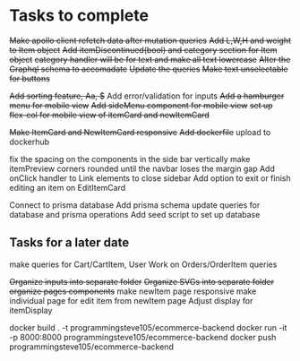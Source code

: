 # Tasks to complete
~~Make apollo client refetch data after mutation queries~~
~~Add L,W,H and weight to Item object~~
~~Add itemDiscontinued(bool) and category section for Item object~~
~~category handler will be for text and make all text lowercase~~
~~Alter the Graphql schema to accomadate~~
~~Update the queries~~
~~Make text unselectable for buttons~~

~~Add sorting feature, Aa, $~~
Add error/validation for inputs
~~Add a hamburger menu for mobile view~~
~~Add sideMenu component for mobile view~~
~~set up flex-col for mobile view of itemCard and newItemCard~~

~~Make ItemCard and NewItemCard responsive~~
~~Add dockerfile~~ 
upload to dockerhub

fix the spacing on the components in the side bar vertically
make itemPreview corners rounded until the navbar loses the margin gap
Add onClick handler to Link elements to close sidebar
Add option to exit or finish editing an item on EditItemCard

Connect to prisma database
Add prisma schema
update queries for database and prisma operations
Add seed script to set up database

## Tasks for a later date
make queries for Cart/CartItem, User
Work on Orders/OrderItem queries



~~Organize inputs into separate folder~~
~~Organize SVGs into separate folder~~
~~organize pages components~~
make newItem page responsive
make individual page for edit item from newItem page
Adjust display for itemDisplay

docker build . -t programmingsteve105/ecommerce-backend
docker run -it -p 8000:8000 programmingsteve105/ecommerce-backend
docker push programmingsteve105/ecommerce-backend